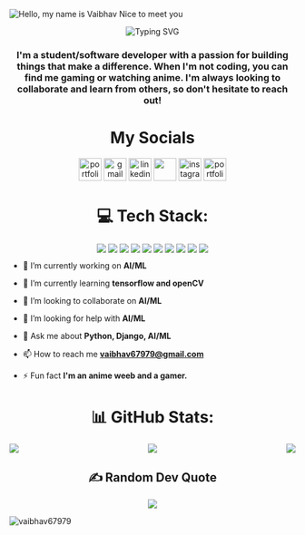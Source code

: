 ![Hello, my name is Vaibhav  Nice to meet you](https://user-images.githubusercontent.com/95418676/233802620-908f3f35-0f74-4127-a6c9-1d4575e9196c.png)
<!-- ![dekubannerflip](https://user-images.githubusercontent.com/95418676/210138648-d76a83e5-4e11-4e0f-820c-4f71d041dc6e.png) -->
<!-- ![undraw_code_thinking_re_gka2](https://user-images.githubusercontent.com/95418676/218168932-5a77dc17-ed25-456f-9130-f879999cc354.svg) -->
<!-- ![undraw_feeling_proud_qne1](https://user-images.githubusercontent.com/95418676/218180455-388596fb-012f-41be-8c97-909c6213075f.svg) -->


<p align = "center"><img src="https://readme-typing-svg.demolab.com?font=Fira+Code&weight=500&pause=1000&center=true&vCenter=true&width=435&lines=Hello%2C+this+is+Vaibhav+%F0%9F%91%8B%F0%9F%8F%BC;Welcome+to+my+Github+profile" alt="Typing SVG" /></p>
<h3 align="center">I'm a student/software developer with a passion for building things that make a difference. When I'm not coding, you can find me gaming or watching anime. I'm always looking to collaborate and learn from others, so don't hesitate to reach out!</h3>

<h1 align="center"> My Socials </h1>
<p align="center">
<a href = "https://vaibhav67979.github.io/VaibhavPortfolio/" target ="blank"> <img src="https://user-images.githubusercontent.com/95418676/218271533-4619f6b3-586c-4123-8427-e231f52f10af.png" alt="portfolio website 2" width="40" height="40"></a>
<a href = "mailto:vaibhav67979@gmail.com" target ="blank"> <img src="https://user-images.githubusercontent.com/84305637/201382070-00f1f9ba-c37d-4b0a-9270-730e1d646b91.png" alt="gmail" width="40" height="40"></a>
<a href = "https://www.linkedin.com/in/vaibhav-p123/" target ="blank"> <img src="https://user-images.githubusercontent.com/84305637/201383216-78611d85-9771-42ff-8a9d-e5dd1d5655af.png" alt="linkedin" width="40" height="40"></a>
<a href = "https://twitter.com/vforvaibhav_" target ="blank"> <img src="https://user-images.githubusercontent.com/84305637/201380771-3ce2a265-2d21-4ebf-9553-c4e70fb647d0.png" width="40" height="40"></a>
<a href = "https://www.instagram.com/v_for_vaibhav_/" target ="blank"> <img src="https://user-images.githubusercontent.com/84305637/200871156-ce91fea1-4c78-4666-8a36-02963b357ce5.png" alt="instagram" width="40" height="40"></a>
<a href = "https://vaibhav67979.github.io" target ="blank"> <img src="https://user-images.githubusercontent.com/95418676/218271533-4619f6b3-586c-4123-8427-e231f52f10af.png" alt="portfolio website" width="40" height="40"></a>
</p>

<h1 align = "center"> 💻 Tech Stack: </h1>

<p align = "center">
<a>
  <img align="center" src="https://img.shields.io/badge/c-%2300599C.svg?style=plastic&logo=c&logoColor=white" />
</a>
<a>
  <img align="center" src="https://img.shields.io/badge/python-3670A0?style=plastic&logo=python&logoColor=ffdd54" />
</a>
 <a>
  <img align="center" src="https://img.shields.io/badge/lua-%232C2D72.svg?style=plastic&logo=lua&logoColor=white" />
</a>
<a>
  <img align="center" src="https://img.shields.io/badge/java-%23ED8B00.svg?style=plastic&logo=java&logoColor=white" />
</a>
<a>
  <img align="center" src="https://img.shields.io/badge/html5-%23E34F26.svg?style=plastic&logo=html5&logoColor=white" />
</a>
<a>
  <img align="center" src="https://img.shields.io/badge/css3-%231572B6.svg?style=plastic&logo=css3&logoColor=white" />
</a>
<a>
  <img align="center" src="https://img.shields.io/badge/django-%23092E20.svg?style=plastic&logo=django&logoColor=white" />
</a>
<a>
  <img align="center" src="https://img.shields.io/badge/numpy-%23013243.svg?style=plastic&logo=numpy&logoColor=white" />
</a>
<a>
  <img align="center" src="https://img.shields.io/badge/pandas-%23150458.svg?style=plastic&logo=pandas&logoColor=white" />
</a>
<a>
  <img align="center" src="https://img.shields.io/badge/TensorFlow-%23FF6F00.svg?style=plastic&logo=TensorFlow&logoColor=white" />
</a>
</p>

 
 
- 🔭 I’m currently working on **AI/ML**

- 🌱 I’m currently learning **tensorflow and openCV**

- 👯 I’m looking to collaborate on **AI/ML**

- 🤝 I’m looking for help with **AI/ML**

- 💬 Ask me about **Python, Django, AI/ML**

- 📫 How to reach me **vaibhav67979@gmail.com**

- ⚡ Fun fact **I'm an anime weeb and a gamer.**

 
<h1 align = "center"> 📊 GitHub Stats: </h1>

<!-- ![](https://github-readme-stats-vaibhav67979.vercel.app/api?username=Vaibhav67979&theme=transparent&count_private=true&show_icons=true)

![GitHub Streak](https://github-readme-streak-stats.herokuapp.com?user=Vaibhav67979&theme=github-dark-blue)<br/>

![Top Langs](https://github-readme-stats-vaibhav67979.vercel.app/api/top-langs/?username=Vaibhav67979&theme=transparent&layout=compact)
 -->

<p align="left"><a><img align="left" src="https://github-readme-stats-vaibhav67979.vercel.app/api?username=Vaibhav67979&theme=transparent&count_private=true&show_icons=true" /></a></p>

<p align="right"><a><img align="right" src="https://streak-stats.demolab.com/?user=Vaibhav67979&theme=github-dark-blue" /></a></p>

<p align="center"><a><img align="center" src="https://github-readme-stats-vaibhav67979.vercel.app/api/top-langs/?username=Vaibhav67979&theme=transparent&layout=compact" /></a></p>

<h2 align = "center"> ✍️ Random Dev Quote </h2>
 <p align = "center">
<!-- ![](https://quotes-github-readme.vercel.app/api?type=horizontal&theme=radical) -->
<a>
  <img align="center" src="https://quotes-github-readme.vercel.app/api?type=horizontal&theme=radical" />
</a>
 </p>

<p align="left"> <img src="https://komarev.com/ghpvc/?username=vaibhav67979&label=Profile%20views&color=0e75b6&style=flat" alt="vaibhav67979" /> </p>

